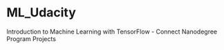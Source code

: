 # ML_Udacity
Introduction to Machine Learning with TensorFlow - Connect Nanodegree Program Projects
